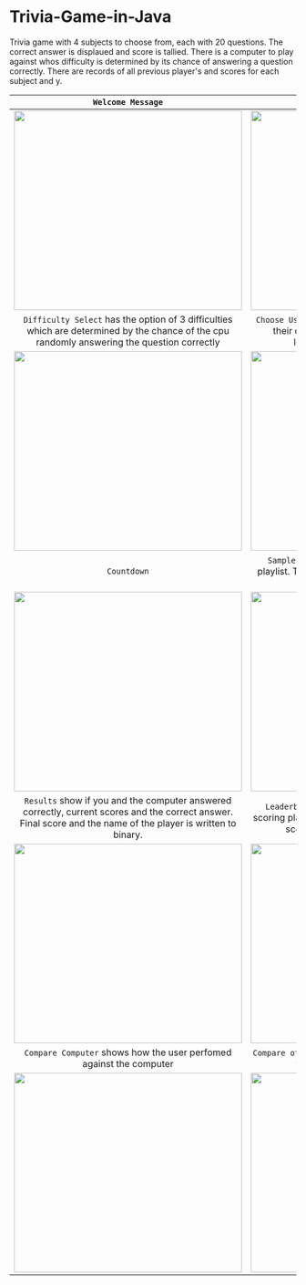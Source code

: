# Trivia-Game-in-Java
Trivia game with 4 subjects to choose from, each with 20 questions. The correct answer is displaued and score is tallied. There is a computer to play against whos difficulty is determined by its chance of answering a question correctly. There are records of all previous player's and scores for each subject and y.


|`Welcome Message` |`Title screen`  |
|:---:|:---:|
|<img width= "400" height= "350" src= "https://user-images.githubusercontent.com/106715980/173976968-c27dfd46-e70e-4a30-b06b-e1d220f5c76e.png">|<img width= "400" height= "350" src="https://user-images.githubusercontent.com/106715980/174203596-e4df1f39-e6f5-468f-a52a-4821ce8af2fb.png">|
| `Difficulty Select` has the option of 3 difficulties which are determined by the chance of the cpu randomly answering the question correctly |`Choose Username` allows the user to enter a name of their choice which is written to the all-time leaderboard which is a binary file  |
| <img width= "400" height= "350" src= "https://user-images.githubusercontent.com/106715980/174204128-ef88b7d2-3d3e-49a1-b22d-305cc46629f6.png">|<img width= "400" height= "350" src="https://user-images.githubusercontent.com/106715980/174921737-9b06092c-e076-4fb3-932b-dd2da8b09247.png" > |
| `Countdown` | `Sample Question` shown is from the "Science" playlist. The question and all possible answers are read from a text file   |
| <img width= "400" height= "350" src= "https://user-images.githubusercontent.com/106715980/174211823-8348f648-69b6-4bdb-aa4b-ffcfed139062.gif">| <img width= "400" height= "350" src= "https://user-images.githubusercontent.com/106715980/174211069-26bc8c66-c006-4f23-aa12-99a39101bd52.png" >|
| `Results` show if you and the computer answered correctly, current scores and the correct answer. Final score and the name of the player is written to binary. |`Leaderboard` displays a maximum of the top 10 scoring players who have played the game and their score which is read from a binary file|
|<img width= "400" height= "350" src= "https://user-images.githubusercontent.com/106715980/174921794-fac16201-7310-4838-b20f-316b2d7df97a.png">|<img width= "400" height= "350" src= "https://user-images.githubusercontent.com/106715980/174921834-0184ee04-1051-4964-978c-726aedd51b54.png">|
|`Compare Computer` shows how the user perfomed against the computer | `Compare other players` gives the users placement to the all-time database of players|
|<img width= "400" height= "350" src="https://user-images.githubusercontent.com/106715980/174921876-dc4942b1-1b47-4692-b9a1-9e2c38b22604.png">|<img width= "400" height= "350" src="https://user-images.githubusercontent.com/106715980/174921974-7296ad20-584c-486f-873f-769f77603a56.png">|
